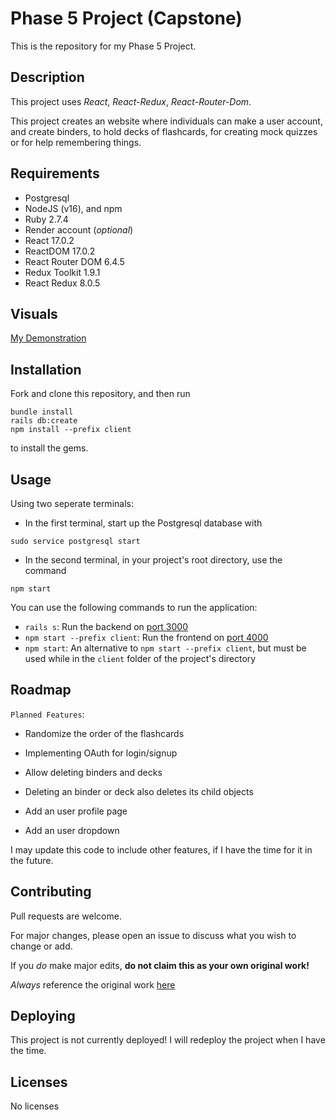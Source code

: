 # Phase 5 Project (Capstone)
This is the repository for my Phase 5 Project.

## Description
This project uses *React*, *React-Redux*, *React-Router-Dom*.

This project creates an website where individuals can make a user account, and create binders, to hold decks of flashcards, for creating mock quizzes or for help remembering things.

## Requirements
- Postgresql
- NodeJS (v16), and npm
- Ruby 2.7.4
- Render account (*optional*)
- React 17.0.2
- ReactDOM 17.0.2
- React Router DOM 6.4.5
- Redux Toolkit 1.9.1
- React Redux 8.0.5

## Visuals
[My Demonstration](https://youtu.be/TizMzvto_qg)

## Installation
Fork and clone this repository, and then run
```
bundle install
rails db:create
npm install --prefix client
```
to install the gems.

## Usage
Using two seperate terminals:

- In the first terminal, start up the Postgresql database with
```
sudo service postgresql start
```

- In the second terminal, in your project's root directory, use the command
```
npm start
```

You can use the following commands to run the application: 
- `rails s`: Run the backend on [port 3000](http://localhost:3000)
- `npm start --prefix client`: Run the frontend on [port 4000](http://localhost:4000)
- `npm start`: An alternative to `npm start --prefix client`, but must be used while in the `client` folder of the project's directory
## Roadmap
`Planned Features`:

- Randomize the order of the flashcards

- Implementing OAuth for login/signup

- Allow deleting binders and decks

- Deleting an binder or deck also deletes its child objects

- Add an user profile page

- Add an user dropdown

I may update this code to include other features, if I have the time for it in the future.

## Contributing
Pull requests are welcome.

For major changes, please open an issue to discuss what you wish to change or add.

If you *do* make major edits, **do not claim this as your own original work!**

*Always* reference the original work [here](https://github.com/SoraEagle/phase-5-project)
## Deploying
This project is not currently deployed!  I will redeploy the project when I have the time.
## Licenses
No licenses